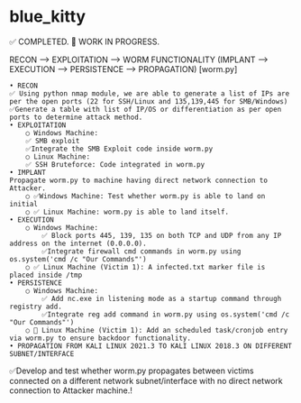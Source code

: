 # blue_kitty

✅ COMPLETED.
🤔 WORK IN PROGRESS.
	
RECON --> EXPLOITATION --> WORM FUNCTIONALITY (IMPLANT --> EXECUTION --> PERSISTENCE --> PROPAGATION) [worm.py]

	• RECON
	✅ Using python nmap module, we are able to generate a list of IPs are per the open ports (22 for SSH/Linux and 135,139,445 for SMB/Windows)
	✅Generate a table with list of IP/OS or differentiation as per open ports to determine attack method. 
	• EXPLOITATION
		○ Windows Machine:
		✅ SMB exploit
		✅Integrate the SMB Exploit code inside worm.py
		○ Linux Machine: 
		✅ SSH Bruteforce: Code integrated in worm.py
	• IMPLANT
	Propagate worm.py to machine having direct network connection to Attacker.
		○ ✅Windows Machine: Test whether worm.py is able to land on initial 
		○ ✅ Linux Machine: worm.py is able to land itself.
	• EXECUTION
		○ Windows Machine: 
			✅ Block ports 445, 139, 135 on both TCP and UDP from any IP address on the internet (0.0.0.0).
			✅Integrate firewall cmd commands in worm.py using os.system('cmd /c "Our Commands"')
		○ ✅ Linux Machine (Victim 1): A infected.txt marker file is placed inside /tmp
	• PERSISTENCE
		○ Windows Machine:
			✅ Add nc.exe in listening mode as a startup command through registry add.
			✅Integrate reg add command in worm.py using os.system('cmd /c "Our Commands"')
		○ 🤔 Linux Machine (Victim 1): Add an scheduled task/cronjob entry via worm.py to ensure backdoor functionality.
	• PROPAGATION FROM KALI LINUX 2021.3 TO KALI LINUX 2018.3 ON DIFFERENT SUBNET/INTERFACE
✅Develop and test whether worm.py propagates between victims connected on a different network subnet/interface with no direct network connection to Attacker machine.!
